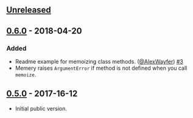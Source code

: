 ## [Unreleased]

## [0.6.0] - 2018-04-20
### Added
- Readme example for memoizing class methods. ([@AlexWayfer]) [#3]
- Memery raises `ArgumentError` if method is not defined when you call `memoize`.

## [0.5.0] - 2017-16-12
- Initial public version.

[0.5.0]: https://github.com/tycooon/memery/tree/v0.5.0
[0.6.0]: https://github.com/tycooon/memery/compare/v0.5.0...v0.6.0
[Unreleased]: https://github.com/tycooon/memery/compare/v0.6.0...HEAD

[@tycooon]: https://github.com/tycooon
[@AlexWayfer]: https://github.com/AlexWayfer

[#3]: https://github.com/tycooon/memery/pull/3
